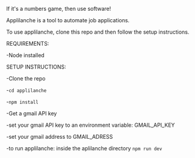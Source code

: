 If it's a numbers game, then use software!

Applilanche is a tool to automate job applications.

To use applilanche, clone this repo and then follow the setup instructions.

REQUIREMENTS:

-Node installed

SETUP INSTRUCTIONS:

-Clone the repo

-`cd applilanche`

-`npm install`

-Get a gmail API key

-set your gmail API key to an environment variable: GMAIL_API_KEY

-set your gmail address to GMAIL_ADRESS

-to run applilanche: inside the aplilanche directory `npm run dev`